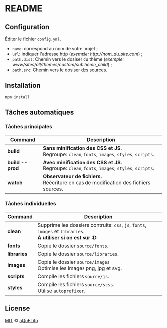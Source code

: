
# README

## Configuration

Éditer le fichier `config.yml`.

* `name`: correspond au nom de votre projet ;
* `url`: indiquer l'adresse http (_exemple: http://nom_du_site.com_) ;
* `path.dist`: Chemin vers le dosiser du thème (_exemple: www/sites/all/themes/custom/subtheme_child_) ;
* `path.src`: Chemin vers le dosiser des sources.

## Installation

`npm install`

## Tâches automatiques

### Tâches principales

| Command | Description
|---------|------------
| **build** | **Sans minification des CSS et JS.**<br/>Regroupe: `clean`, `fonts`, `images`, `styles`, `scripts`.
| **build \--prod** | **Avec minification des CSS et JS.**<br/>Regroupe: `clean`, `fonts`, `images`, `styles`, `scripts`.
| **watch** | **Observateur de fichiers.**<br/>Réécriture en cas de modification des fichiers sources.

### Tâches individuelles

| Command | Description
|---------|------------
| **clean** | Supprime les dossiers contruits: `css`, `js`, `fonts`, `images` et `libraries`.<br/>**À utiliser si on est sur :D**
| **fonts** | Copie le dossier `source/fonts`.
| **libraries** | Copie le dossier `source/libraries`.
| **images** | Copie le dossier `source/images`<br/>Optimise les images png, jpg et svg.
| **scripts** | Compile les fichiers `source/js`.
| **styles** | Compile les fichiers `source/scss`.<br/>Utilise `autoprefixer`.

## License

[MIT](./LICENSE) &copy; [aQuELito](https://aquelito.fr/)
